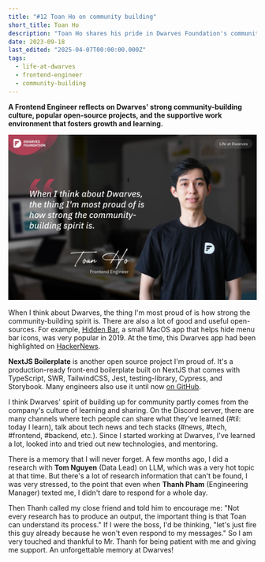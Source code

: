 ```yaml
---
title: "#12 Toan Ho on community building"
short_title: Toan Ho
description: "Toan Ho shares his pride in Dwarves Foundation's community-building spirit, open-source contributions, and supportive work environment"
date: 2023-09-18
last_edited: "2025-04-07T00:00:00.000Z"
tags:
  - life-at-dwarves
  - frontend-engineer
  - community-building
---
```


**A Frontend Engineer reflects on Dwarves' strong community-building culture, popular open-source projects, and the supportive work environment that fosters growth and learning.**

![Toan Ho - Frontend Engineer](assets/notion-image-1744012313237-lnuyg.webp)

When I think about Dwarves, the thing I'm most proud of is how strong the community-building spirit is. There are also a lot of good and useful open-sources. For example, [Hidden Bar](https://github.com/dwarvesf/hidden), a small MacOS app that helps hide menu bar icons, was very popular in 2019. At the time, this Dwarves app had been highlighted on [HackerNews](https://news.ycombinator.com/item?id=21794858).

**NextJS Boilerplate** is another open source project I'm proud of. It's a production-ready front-end boilerplate built on NextJS that comes with TypeScript, SWR, TailwindCSS, Jest, testing-library, Cypress, and Storybook. Many engineers also use it until now [on GitHub](https://github.com/dwarvesf/nextjs-boilerplate).

I think Dwarves' spirit of building up for community partly comes from the company's culture of learning and sharing. On the Discord server, there are many channels where tech people can share what they've learned (#til: today I learn), talk about tech news and tech stacks (#news, #tech, #frontend, #backend, etc.). Since I started working at Dwarves, I've learned a lot, looked into and tried out new technologies, and mentoring.

There is a memory that I will never forget. A few months ago, I did a research with **Tom Nguyen** (Data Lead) on LLM, which was a very hot topic at that time. But there's a lot of research information that can't be found, I was very stressed, to the point that even when **Thanh Pham** (Engineering Manager) texted me, I didn't dare to respond for a whole day.

Then Thanh called my close friend and told him to encourage me: "Not every research has to produce an output, the important thing is that Toan can understand its process." If I were the boss, I'd be thinking, "let's just fire this guy already because he won't even respond to my messages." So I am very touched and thankful to Mr. Thanh for being patient with me and giving me support. An unforgettable memory at Dwarves!

